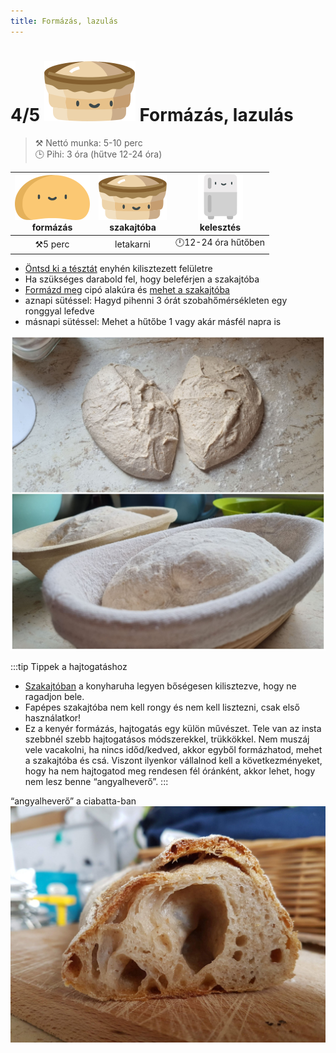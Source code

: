 ```yaml
---
title: Formázás, lazulás
---
```


# 4/5 ![a](/img/icons/szakajto_48px.svg) Formázás, lazulás
>⚒️ Nettó munka: 5-10 perc  
>🕒 Pihi: 3 óra (hűtve 12-24 óra)

|![dough](/img/icons/dough_36px.svg "tészta")<br/>formázás|![szakajto](/img/icons/szakajto_36px.svg "szakajtó") <br/>szakajtóba|![huto](/img/icons/fridge_36px.svg "hűtő")<br/>kelesztés|
|:---:|:---:|:---:|
|⚒️5 perc|letakarni|🕛12-24 óra hűtőben |

- [Öntsd ki a tésztát](https://www.instagram.com/p/B4eHtJtgAfw/) enyhén kilisztezett felületre
- Ha szükséges darabold fel, hogy beleférjen a szakajtóba
- [Formázd meg](https://www.instagram.com/p/B2XQbU2Amiy/) cipó alakúra és [mehet a szakajtóba](https://www.instagram.com/p/BzBvaJMAqkT/)
- aznapi sütéssel: Hagyd pihenni 3 órát szobahőmérsékleten egy ronggyal lefedve
- másnapi sütéssel: Mehet a hűtőbe 1 vagy akár másfél napra is

![format](/img/photos/format.jpg "hajtogatás, formázás és mehet a szakajtóba")

:::tip Tippek a hajtogatáshoz
- [Szakajtóban](https://www.instagram.com/p/B9tIY9IgbL_/) a konyharuha legyen bőségesen kilisztezve, hogy ne ragadjon bele.
- Fapépes szakajtóba nem kell rongy és nem kell lisztezni, csak első használatkor!
- Ez a kenyér formázás, hajtogatás egy külön művészet. Tele van az insta szebbnél szebb hajtogatásos módszerekkel, trükkökkel. Nem muszáj vele vacakolni, ha nincs időd/kedved, akkor egyből formázhatod, mehet a szakajtóba és csá. Viszont ilyenkor vállalnod kell a következményeket, hogy ha nem hajtogatod meg rendesen fél óránként, akkor lehet, hogy nem lesz benne “angyalheverő”.
:::

“angyalheverő” a ciabatta-ban
![angyalheveroe](/img/photos/angyalheveroe.jpg)
